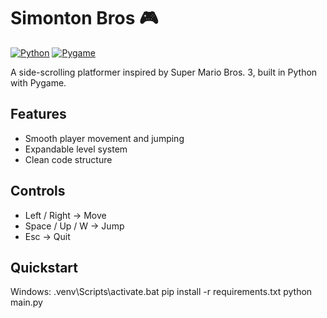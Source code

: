 ﻿# Simonton Bros 🎮

[![Python](https://img.shields.io/badge/Python-3.x-blue?logo=python)](https://www.python.org/)
[![Pygame](https://img.shields.io/badge/Pygame-2.6-green?logo=pygame)](https://www.pygame.org/)


A side-scrolling platformer inspired by Super Mario Bros. 3, built in Python with Pygame.

## Features
- Smooth player movement and jumping
- Expandable level system
- Clean code structure

## Controls
- Left / Right → Move
- Space / Up / W → Jump
- Esc → Quit

## Quickstart
Windows:
  .venv\Scripts\activate.bat
  pip install -r requirements.txt
  python main.py
